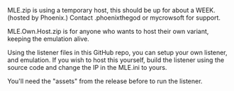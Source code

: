 MLE.zip is using a temporary host, this should be up for about a WEEK. (hosted by Phoenix.)
Contact .phoenixthegod or mycrowsoft for support.

MLE.Own.Host.zip is for anyone who wants to host their own variant, keeping the emulation alive.

Using the listener files in this GitHub repo, you can setup your own listener, and emulation.
If you wish to host this yourself, build the listener using the source code and change the IP in the MLE.ini to yours.

You'll need the "assets" from the release before to run the listener.
